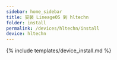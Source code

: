 ```yaml
---
sidebar: home_sidebar
title: 安装 LineageOS 到 hltechn
folder: install
permalink: /devices/hltechn/install
device: hltechn
---
```

{% include templates/device_install.md %}
